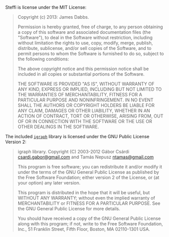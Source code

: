 Steffi is license under the MIT License:

> Copyright (c) 2013: James Dabbs.
> 
> Permission is hereby granted, free of charge, to any person obtaining
> a copy of this software and associated documentation files (the
> "Software"), to deal in the Software without restriction, including
> without limitation the rights to use, copy, modify, merge, publish,
> distribute, sublicense, and/or sell copies of the Software, and to
> permit persons to whom the Software is furnished to do so, subject to
> the following conditions:
> 
> The above copyright notice and this permission notice shall be
> included in all copies or substantial portions of the Software.
> 
> THE SOFTWARE IS PROVIDED "AS IS", WITHOUT WARRANTY OF ANY KIND,
> EXPRESS OR IMPLIED, INCLUDING BUT NOT LIMITED TO THE WARRANTIES OF
> MERCHANTABILITY, FITNESS FOR A PARTICULAR PURPOSE AND
> NONINFRINGEMENT. IN NO EVENT SHALL THE AUTHORS OR COPYRIGHT HOLDERS BE
> LIABLE FOR ANY CLAIM, DAMAGES OR OTHER LIABILITY, WHETHER IN AN ACTION
> OF CONTRACT, TORT OR OTHERWISE, ARISING FROM, OUT OF OR IN CONNECTION
> WITH THE SOFTWARE OR THE USE OR OTHER DEALINGS IN THE SOFTWARE.

The included [`igraph`](http://igraph.sourceforge.net/license.html) library is 
licensed under the GNU Public License Version 2:

> igraph library. Copyright (C) 2003-2012 Gábor Csárdi <csardi.gabor@gmail.com> 
> and Tamás Nepusz <ntamas@gmail.com>
>
> This program is free software; you can redistribute it and/or modify it under 
> the terms of the GNU General Public License as published by the Free Software 
> Foundation; either version 2 of the License, or (at your option) any later 
> version.
>
> This program is distributed in the hope that it will be useful, but WITHOUT 
> ANY WARRANTY; without even the implied warranty of MERCHANTABILITY or FITNESS 
> FOR A PARTICULAR PURPOSE. See the GNU General Public License for more details.
>
> You should have received a copy of the GNU General Public License along with 
> this program; if not, write to the Free Software Foundation, Inc., 51 Franklin
> Street, Fifth Floor, Boston, MA 02110-1301 USA.